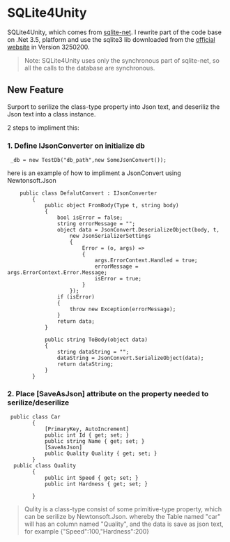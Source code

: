 # SQLite4Unity
SQLite4Unity, which comes from [sqlite-net](https://github.com/praeclarum/sqlite-net).
I rewrite part of the code base on .Net 3.5, platform and use the sqlite3 lib downloaded from the [official website](https://www.sqlite.org/download.html) in Version 3250200.

> Note: SQLite4Unity uses only the synchronous part of sqlite-net, so all the calls to the database are synchronous.

## New Feature
Surport to serilize the class-type property into Json text, and deseriliz the Json text into a class instance.

2 steps to impliment this:
### 1. Define IJsonConverter on initialize db
```
 _db = new TestDb("db_path",new SomeJsonConvert());

```
here is an example of how to impliment a JsonConvert using Newtonsoft.Json
```
    public class DefalutConvert : IJsonConverter
        {
            public object FromBody(Type t, string body)
            {
                bool isError = false;
                string errorMessage = "";
                object data = JsonConvert.DeserializeObject(body, t,
                    new JsonSerializerSettings
                    {
                        Error = (o, args) =>
                        {
                            args.ErrorContext.Handled = true;
                            errorMessage = args.ErrorContext.Error.Message;
                            isError = true;
                        }
                    });
                if (isError)
                {
                    throw new Exception(errorMessage);
                }
                return data;
            }

            public string ToBody(object data)
            {
                string dataString = "";
                dataString = JsonConvert.SerializeObject(data);
                return dataString;
            }
        }
```
### 2. Place [SaveAsJson] attribute on the property needed to serilize/deserilize
```
 public class Car
        {
            [PrimaryKey, AutoIncrement]
            public int Id { get; set; }
            public string Name { get; set; }
            [SaveAsJson]
            public Quality Quality { get; set; }
		}
  public class Quality
        {
            public int Speed { get; set; }
            public int Hardness { get; set; }

        }
```
> Qulity is a class-type consist of some primitive-type property, which can be serilize by Newtonsoft.Json.
> whereby the Table named "car" will has an column named "Quality", and the data is save as json text, for example
> {"Speed":100,"Hardness":200}
